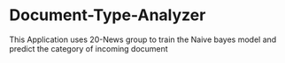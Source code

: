 # Document-Type-Analyzer
This Application uses 20-News group to train the  Naive bayes model and predict the category of incoming document
